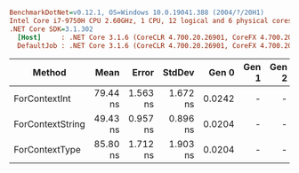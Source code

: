 ``` ini

BenchmarkDotNet=v0.12.1, OS=Windows 10.0.19041.388 (2004/?/20H1)
Intel Core i7-9750H CPU 2.60GHz, 1 CPU, 12 logical and 6 physical cores
.NET Core SDK=3.1.302
  [Host]     : .NET Core 3.1.6 (CoreCLR 4.700.20.26901, CoreFX 4.700.20.31603), X64 RyuJIT
  DefaultJob : .NET Core 3.1.6 (CoreCLR 4.700.20.26901, CoreFX 4.700.20.31603), X64 RyuJIT


```
|           Method |     Mean |    Error |   StdDev |  Gen 0 | Gen 1 | Gen 2 | Allocated |
|----------------- |---------:|---------:|---------:|-------:|------:|------:|----------:|
|    ForContextInt | 79.44 ns | 1.563 ns | 1.672 ns | 0.0242 |     - |     - |     152 B |
| ForContextString | 49.43 ns | 0.957 ns | 0.896 ns | 0.0204 |     - |     - |     128 B |
|   ForContextType | 85.80 ns | 1.712 ns | 1.903 ns | 0.0204 |     - |     - |     128 B |
